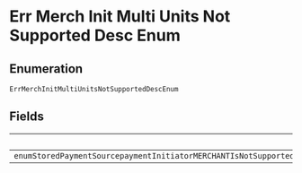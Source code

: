 
# Err Merch Init Multi Units Not Supported Desc Enum

## Enumeration

`ErrMerchInitMultiUnitsNotSupportedDescEnum`

## Fields

| Name |
|  --- |
| `enumStoredPaymentSourcepaymentInitiatorMERCHANTIsNotSupportedIfMoreThanOnePurchaseUnitIsPresentInTheOrderMerchantInitiatedPaymentsAreNotSupportedFromOrdersWithMoreThanOnePurchaseUnitPleaseRetryTheRequestWithMultipleOrderRequestsOneForEachPurchaseUnit` |

